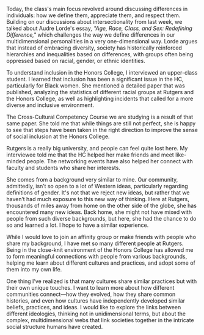 Today, the class's main focus revolved around discussing differences in individuals: how we define them, appreciate them, and respect them. Building on our discussions about intersectionality from last week, we talked about Audre Lorde's essay, _"Age, Race, Class, and Sex: Redefining Difference,"_ which challenges the way we define differences in our multidimensional personalities in a very one-dimensional way. Lorde argues that instead of embracing diversity, society has historically reinforced hierarchies and inequalities based on differences, with groups often being oppressed based on racial, gender, or ethnic identities.

To understand inclusion in the Honors College, I interviewed an upper-class student. I learned that inclusion has been a significant issue in the HC, particularly for Black women. She mentioned a detailed paper that was published, analyzing the statistics of different racial groups at Rutgers and the Honors College, as well as highlighting incidents that called for a more diverse and inclusive environment.

The Cross-Cultural Competency Course we are studying is a result of that same paper. She told me that while things are still not perfect, she is happy to see that steps have been taken in the right direction to improve the sense of social inclusion at the Honors College.

Rutgers is a really big university, and people can feel quite lost here. My interviewee told me that the HC helped her make friends and meet like-minded people. The networking events have also helped her connect with faculty and students who share her interests.

She comes from a background very similar to mine. Our community, admittedly, isn’t so open to a lot of Western ideas, particularly regarding definitions of gender. It's not that we reject new ideas, but rather that we haven’t had much exposure to this new way of thinking. Here at Rutgers, thousands of miles away from home on the other side of the globe, she has encountered many new ideas. Back home, she might not have mixed with people from such diverse backgrounds, but here, she had the chance to do so and learned a lot. I hope to have a similar experience.

While I would love to join an affinity group or make friends with people who share my background, I have met so many different people at Rutgers. Being in the close-knit environment of the Honors College has allowed me to form meaningful connections with people from various backgrounds, helping me learn about different cultures and practices, and adopt some of them into my own life.

One thing I’ve realized is that many cultures share similar practices but with their own unique touches. I want to learn more about how different communities connect—how they evolved, how they share common histories, and even how cultures have independently developed similar beliefs, practices, and ideas. I would like to explore the links between different ideologies, thinking not in unidimensional terms, but about the complex, multidimensional webs that link societies together in the intricate social structure humans have created.